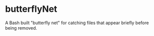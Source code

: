 # butterflyNet
A Bash built "butterfly net" for catching files that appear briefly before being removed.
